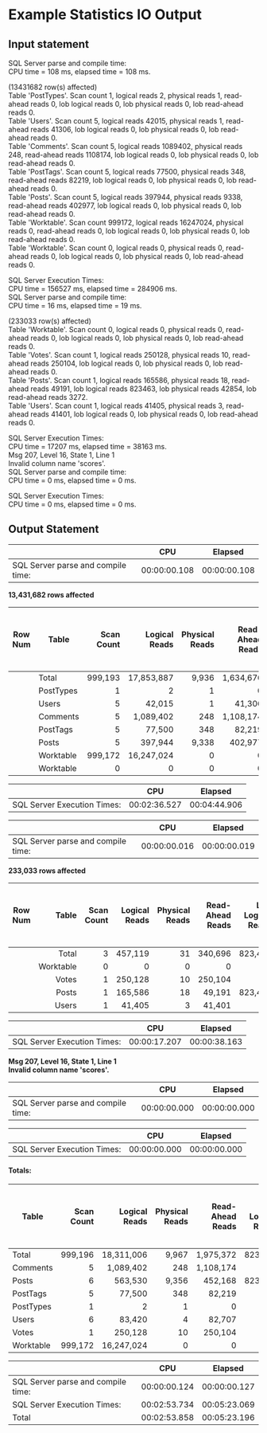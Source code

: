 # Example Statistics IO Output

## Input statement

SQL Server parse and compile time:<br /> 
   CPU time = 108 ms, elapsed time = 108 ms.

(13431682 row(s) affected)<br />
Table 'PostTypes'. Scan count 1, logical reads 2, physical reads 1, read-ahead reads 0, lob logical reads 0, lob physical reads 0, lob read-ahead reads 0.<br />
Table 'Users'. Scan count 5, logical reads 42015, physical reads 1, read-ahead reads 41306, lob logical reads 0, lob physical reads 0, lob read-ahead reads 0.<br />
Table 'Comments'. Scan count 5, logical reads 1089402, physical reads 248, read-ahead reads 1108174, lob logical reads 0, lob physical reads 0, lob read-ahead reads 0.<br />
Table 'PostTags'. Scan count 5, logical reads 77500, physical reads 348, read-ahead reads 82219, lob logical reads 0, lob physical reads 0, lob read-ahead reads 0.<br />
Table 'Posts'. Scan count 5, logical reads 397944, physical reads 9338, read-ahead reads 402977, lob logical reads 0, lob physical reads 0, lob read-ahead reads 0.<br />
Table 'Worktable'. Scan count 999172, logical reads 16247024, physical reads 0, read-ahead reads 0, lob logical reads 0, lob physical reads 0, lob read-ahead reads 0.<br />
Table 'Worktable'. Scan count 0, logical reads 0, physical reads 0, read-ahead reads 0, lob logical reads 0, lob physical reads 0, lob read-ahead reads 0.

 SQL Server Execution Times:<br />
   CPU time = 156527 ms,  elapsed time = 284906 ms.<br />
SQL Server parse and compile time:<br />
   CPU time = 16 ms, elapsed time = 19 ms.<br />

(233033 row(s) affected)<br />
Table 'Worktable'. Scan count 0, logical reads 0, physical reads 0, read-ahead reads 0, lob logical reads 0, lob physical reads 0, lob read-ahead reads 0.<br />
Table 'Votes'. Scan count 1, logical reads 250128, physical reads 10, read-ahead reads 250104, lob logical reads 0, lob physical reads 0, lob read-ahead reads 0.<br />
Table 'Posts'. Scan count 1, logical reads 165586, physical reads 18, read-ahead reads 49191, lob logical reads 823463, lob physical reads 42854, lob read-ahead reads 3272.<br />
Table 'Users'. Scan count 1, logical reads 41405, physical reads 3, read-ahead reads 41401, lob logical reads 0, lob physical reads 0, lob read-ahead reads 0.

 SQL Server Execution Times:<br />
   CPU time = 17207 ms,  elapsed time = 38163 ms.<br />
Msg 207, Level 16, State 1, Line 1<br />
Invalid column name 'scores'.<br />
SQL Server parse and compile time:<br />
   CPU time = 0 ms, elapsed time = 0 ms.

 SQL Server Execution Times:<br />
   CPU time = 0 ms,  elapsed time = 0 ms.

## Output Statement

|                                    | CPU          | Elapsed      |
|------------------------------------|--------------|--------------|
| SQL Server parse and compile time: | 00:00:00.108 | 00:00:00.108 |

**13,431,682 rows affected**

| Row Num | Table     | Scan Count | Logical Reads | Physical Reads | Read-Ahead Reads | LOB Logical Reads | LOB Physical Reads | LOB Read-Ahead Reads | % Logical Reads of Total Reads |
|---------|-----------|-----------:|--------------:|---------------:|-----------------:|------------------:|-------------------:|----------------------|-------------------------------:|
|         | Total     | 999,193    | 17,853,887    | 9,936          | 1,634,676        | 0                 | 0                  | 0                    |                                |
|         | PostTypes | 1          | 2             | 1              | 0                | 0                 | 0                  | 0                    | 0.000                          |
|         | Users     | 5          | 42,015        | 1              | 41,306           | 0                 | 0                  | 0                    | 0.235                          |
|         | Comments  | 5          | 1,089,402     | 248            | 1,108,174        | 0                 | 0                  | 0                    | 6.102                          |
|         | PostTags  | 5          | 77,500        | 348            | 82,219           | 0                 | 0                  | 0                    | 0.434                          |
|         | Posts     | 5          | 397,944       | 9,338          | 402,977          | 0                 | 0                  | 0                    | 2.229                          |
|         | Worktable | 999,172    | 16,247,024    | 0              | 0                | 0                 | 0                  | 0                    | 91.000                         |
|         | Worktable | 0          | 0             | 0              | 0                | 0                 | 0                  | 0                    | 0.000                          |

|                             | CPU          | Elapsed      |
|-----------------------------|--------------|--------------|
| SQL Server Execution Times: | 00:02:36.527 | 00:04:44.906 |

|                                    | CPU          | Elapsed      |
|------------------------------------|--------------|--------------|
| SQL Server parse and compile time: | 00:00:00.016 | 00:00:00.019 |

**233,033 rows affected**

| Row Num | Table     | Scan Count | Logical Reads | Physical Reads | Read-Ahead Reads | LOB Logical Reads | LOB Physical Reads | LOB Read-Ahead Reads | % Logical Reads of Total Reads |
|---------|----------:|-----------:|--------------:|---------------:|-----------------:|------------------:|-------------------:|---------------------:|-------------------------------:|
|         | Total     | 3          | 457,119       | 31             | 340,696          | 823,463           | 42,854             | 3,272                |                                |
|         | Worktable | 0          | 0             | 0              | 0                | 0                 | 0                  | 0                    | 0.000                          |
|         | Votes     | 1          | 250,128       | 10             | 250,104          | 0                 | 0                  | 0                    | 54.718                         |
|         | Posts     | 1          | 165,586       | 18             | 49,191           | 823,463           | 42,854             | 3,272                | 36.224                         |
|         | Users     | 1          | 41,405        | 3              | 41,401           | 0                 | 0                  | 0                    | 9.058                          |

|                             | CPU          | Elapsed      |
|-----------------------------|--------------|--------------|
| SQL Server Execution Times: | 00:00:17.207 | 00:00:38.163 |

**Msg 207, Level 16, State 1, Line 1<br />
Invalid column name 'scores'.**

|                                    | CPU          | Elapsed      |
|------------------------------------|--------------|--------------|
| SQL Server parse and compile time: | 00:00:00.000 | 00:00:00.000 |

|                             | CPU          | Elapsed      |
|-----------------------------|--------------|--------------|
| SQL Server Execution Times: | 00:00:00.000 | 00:00:00.000 |

#### Totals:

| Table     | Scan Count | Logical Reads | Physical Reads | Read-Ahead Reads | LOB Logical Reads | LOB Physical Reads | LOB Read-Ahead Reads | % Logical Reads of Total Reads |
|-----------|-----------:|--------------:|---------------:|-----------------:|------------------:|-------------------:|---------------------:|-------------------------------:|
| Total     | 999,196    | 18,311,006    | 9,967          | 1,975,372        | 823,463           | 42,854             | 3,272                |                                |
| Comments  | 5          | 1,089,402     | 248            | 1,108,174        | 0                 | 0                  | 0                    | 5.949                          |
| Posts     | 6          | 563,530       | 9,356          | 452,168          | 823,463           | 42,854             | 3,272                | 3.078                          |
| PostTags  | 5          | 77,500        | 348            | 82,219           | 0                 | 0                  | 0                    | 0.423                          |
| PostTypes | 1          | 2             | 1              | 0                | 0                 | 0                  | 0                    | 0.000                          |
| Users     | 6          | 83,420        | 4              | 82,707           | 0                 | 0                  | 0                    | 0.456                          |
| Votes     | 1          | 250,128       | 10             | 250,104          | 0                 | 0                  | 0                    | 1.366                          |
| Worktable | 999,172    | 16,247,024    | 0              | 0                | 0                 | 0                  | 0                    | 88.728                         |

|                                    | CPU          | Elapsed      |
|------------------------------------|--------------|--------------|
| SQL Server parse and compile time: | 00:00:00.124 | 00:00:00.127 |
| SQL Server Execution Times:        | 00:02:53.734 | 00:05:23.069 |
| Total                              | 00:02:53.858 | 00:05:23.196 |
